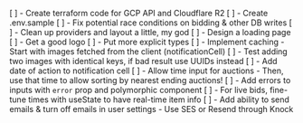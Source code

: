 [ ] - Create terraform code for GCP API and Cloudflare R2
[ ] - Create .env.sample
[ ] - Fix potential race conditions on bidding & other DB writes
[ ] - Clean up providers and layout a little, my god
[ ] - Design a loading page
[ ] - Get a good logo
[ ] - Put more explicit types
[ ] - Implement caching
        - Start with images fetched from the client (notificationCell)
[ ] - Test adding two images with identical keys, if bad result use UUIDs instead
[ ] - Add date of action to notification cell
[ ] - Allow time input for auctions
        - Then, use that time to allow sorting by nearest ending auctions!
[ ] - Add errors to inputs with `error` prop and polymorphic component
[ ] - For live bids, fine-tune times with useState to have real-time item info
[ ] - Add ability to send emails & turn off emails in user settings
        - Use SES or Resend through Knock
